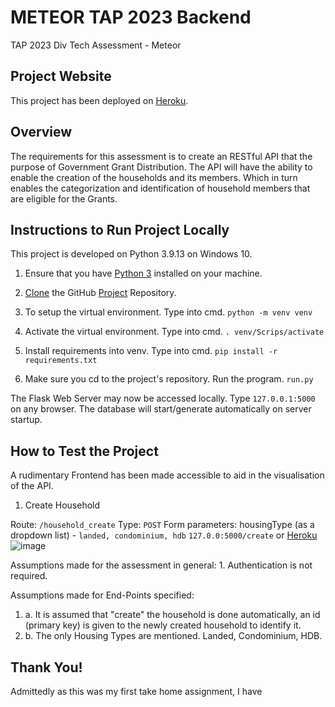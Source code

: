 # METEOR TAP 2023 Backend

TAP 2023 Div Tech Assessment - Meteor

## Project Website

This project has been deployed on [Heroku](https://gov-grant.herokuapp.com/).

## Overview

The requirements for this assessment is to create an RESTful API that the purpose of Government Grant Distribution. 
The API will have the ability to enable the creation of the households and its members.
Which in turn enables the categorization and identification of household members that are eligible for the Grants.

## Instructions to Run Project Locally

This project is developed on Python 3.9.13 on Windows 10.

1.	Ensure that you have [Python 3](https://www.python.org/downloads/) installed on your machine. 

2.	[Clone](https://docs.github.com/en/repositories/creating-and-managing-repositories/cloning-a-repository) the GitHub [Project](https://github.com/Rrikochet/METEOR-TAP-2023-Backend.git) Repository.

3.	To setup the virtual environment. Type into cmd.
	`python -m venv venv`
	
4. 	Activate the virtual environment. Type into cmd.
	`. venv/Scrips/activate`
	
5.	Install requirements into venv. Type into cmd.
	`pip install -r requirements.txt`

6.	Make sure you cd to the project's repository. Run the program.
	`run.py`
	
The Flask Web Server may now be accessed locally. Type `127.0.0.1:5000` on any browser.
The database will start/generate automatically on server startup.

## How to Test the Project

A rudimentary Frontend has been made accessible to aid in the visualisation of the API.

1. Create Household 

Route: `/household_create`
Type: `POST`
Form parameters:
housingType (as a dropdown list) - `landed, condominium, hdb`
`127.0.0:5000/create` or [Heroku](gov-grant.herokuapp.com/create)
![image](https://user-images.githubusercontent.com/103415859/192133563-5bec007f-a3c0-4c34-9475-1345cc6f90b0.png)



Assumptions made for the assessment in general:
1. 
	Authentication is not required.


Assumptions made for End-Points specified:
1. a. 
	It is assumed that "create" the household is done automatically, 
	an id (primary key) is given to the newly created household to identify it.
1. b.
	The only Housing Types are mentioned. Landed, Condominium, HDB. 

## Thank You!

Admittedly as this was my first take home assignment, I have 
